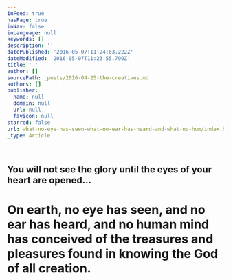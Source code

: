 ```yaml
---
inFeed: true
hasPage: true
inNav: false
inLanguage: null
keywords: []
description: ''
datePublished: '2016-05-07T11:24:03.222Z'
dateModified: '2016-05-07T11:23:55.790Z'
title: ' '
author: []
sourcePath: _posts/2016-04-25-the-creatives.md
authors: []
publisher:
  name: null
  domain: null
  url: null
  favicon: null
starred: false
url: what-no-eye-has-seen-what-no-ear-has-heard-and-what-no-hum/index.html
_type: Article

---
```

## You will not see the glory until the eyes of your heart are opened...

# 

# On earth, no eye has seen, and no ear has heard, and no human mind has conceived of the treasures and pleasures found in knowing the God of all creation.